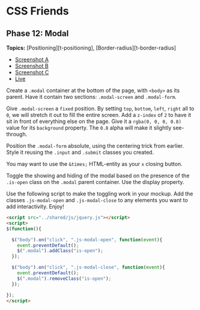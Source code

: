# CSS Friends

## Phase 12: Modal

**Topics:** [Positioning][t-positioning], [Border-radius][t-border-radius]

- [Screenshot A][ss-12-a]
- [Screenshot B][ss-12-b]
- [Screenshot C][ss-12-c]
- [Live][live-12]

Create a `.modal` container at the bottom of the page, with `<body>` as
its parent. Have it contain two sections: `.modal-screen` and
`.modal-form`.

Give `.modal-screen` a `fixed` position. By setting `top`, `bottom`,
`left`, `right` all to `0`, we will stretch it out to fill the entire
screen. Add a `z-index` of `2` to have it sit in front of everything
else on the page. Give it a `rgba(0, 0, 0, 0.8)` value for its
`background` property. The `0.8` alpha will make it slightly
see-through.

Position the `.modal-form` absolute, using the centering trick from
earlier. Style it reusing the `.input` and `.submit` classes you
created.

You may want to use the `&times;` HTML-entity as your `x` closing
button.

Toggle the showing and hiding of the modal based on the presence of the
`.is-open` class on the `.modal` parent container. Use the display
property.

Use the following script to make the toggling work in your mockup. Add
the classes `.js-modal-open` and `.js-modal-close` to any elements you
want to add interactivity. Enjoy!

```html
<script src="../shared/js/jquery.js"></script>
<script>
$(function(){

  $("body").on("click", ".js-modal-open", function(event){
    event.preventDefault();
    $(".modal").addClass("is-open");
  });

  $("body").on("click", ".js-modal-close", function(event){
    event.preventDefault();
    $(".modal").removeClass("is-open");
  });

});
</script>
```

[ss-12-a]: ./screenshots/12-modal-a.png
[ss-12-b]: ./screenshots/12-modal-b.png
[ss-12-c]: ./screenshots/12-modal-c.png
[live-12]: http://appacademy.github.io/css-friends/solution/12-modal.html
